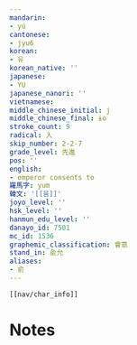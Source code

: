 ```yaml
---
mandarin:
- yú
cantonese:
- jyu6
korean:
- 유
korean_native: ''
japanese:
- YU
japanese_nanori: ''
vietnamese:
middle_chinese_initial: j
middle_chinese_final: ɨo
stroke_count: 9
radical: 入
skip_number: 2-2-7
grade_level: 先進
pos: ''
english:
- emperor consents to
羅馬字: yum
韓文: '[[윰]]'
joyo_level: ''
hsk_level: ''
hanmun_edu_level: ''
danayo_id: 7501
mc_id: 1536
graphemic_classification: 會意
stand_in: 兪允
aliases:
- 俞
---
```

```meta-bind-embed
[[nav/char_info]]
```

# Notes
